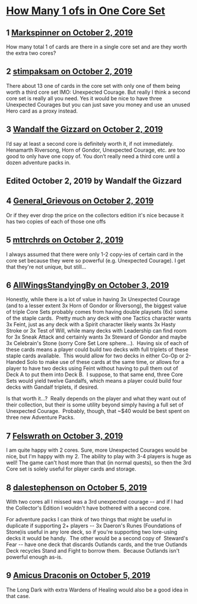 # [How Many 1 ofs in One Core Set](https://community.fantasyflightgames.com/topic/300684-how-many-1-ofs-in-one-core-set/)

## 1 [Markspinner on October 2, 2019](https://community.fantasyflightgames.com/topic/300684-how-many-1-ofs-in-one-core-set/?do=findComment&comment=3797379)

How many total 1 of cards are there in a single core set and are they worth the extra two cores?

## 2 [stimpaksam on October 2, 2019](https://community.fantasyflightgames.com/topic/300684-how-many-1-ofs-in-one-core-set/?do=findComment&comment=3797411)

There about 13 one of cards in the core set with only one of them being worth a third core set IMO: Unexpected Courage. But really I think a second core set is really all you need. Yes it would be nice to have three Unexpected Courages but you can just save you money and use an unused Hero card as a proxy instead.

## 3 [Wandalf the Gizzard on October 2, 2019](https://community.fantasyflightgames.com/topic/300684-how-many-1-ofs-in-one-core-set/?do=findComment&comment=3797631)

I’d say at least a second core is definitely worth it, if not immediately. Henamarth Riversong, Horn of Gondor, Unexpected Courage, etc. are too good to only have one copy of. You don’t really need a third core until a dozen adventure packs in.

Edited October 2, 2019 by Wandalf the Gizzard
-

## 4 [General_Grievous on October 2, 2019](https://community.fantasyflightgames.com/topic/300684-how-many-1-ofs-in-one-core-set/?do=findComment&comment=3797695)

Or if they ever drop the price on the collectors edition it's nice because it has two copies of each of those one offs

## 5 [mttrchrds on October 2, 2019](https://community.fantasyflightgames.com/topic/300684-how-many-1-ofs-in-one-core-set/?do=findComment&comment=3797749)

I always assumed that there were only 1-2 copy-ies of certain card in the core set because they were so powerful (e.g. Unexpected Courage). I get that they're not unique, but still...

## 6 [AllWingsStandyingBy on October 3, 2019](https://community.fantasyflightgames.com/topic/300684-how-many-1-ofs-in-one-core-set/?do=findComment&comment=3798288)

Honestly, while there is a lot of value in having 3x Unexpected Courage (and to a lesser extent 3x Horn of Gondor or Riversong), the biggest value of triple Core Sets probably comes from having double playsets (6x) some of the staple cards.  Pretty much any deck with one Tactics character wants 3x Feint, just as any deck with a Spirit character likely wants 3x Hasty Stroke or 3x Test of Will, while many decks with Leadership can find room for 3x Sneak Attack and certainly wants 3x Steward of Gondor and maybe 3x Celebrain's Stone (sorry Core Set Lore sphere...).  Having six of each of these cards means a player could build two decks with full triplets of these staple cards available.  This would allow for two decks in either Co-Op or 2-Handed Solo to make use of these cards at the same time, or allows for a player to have two decks using Feint without having to pull them out of Deck A to put them into Deck B.  I suppose, to that same end, three Core Sets would yield twelve Gandalfs, which means a player could build four decks with Gandalf triplets, if desired.

Is that worth it...?  Really depends on the player and what they want out of their collection, but their is some utility beyond simply having a full set of Unexpected Courage.  Probably, though, that ~$40 would be best spent on three new Adventure Packs.

## 7 [Felswrath on October 3, 2019](https://community.fantasyflightgames.com/topic/300684-how-many-1-ofs-in-one-core-set/?do=findComment&comment=3798752)

I am quite happy with 2 cores. Sure, more Unexpected Courages would be nice, but I'm happy with my 2. The ability to play with 3-4 players is huge as well! The game can't host more than that (in normal quests), so then the 3rd Core set is solely useful for player cards and storage.

## 8 [dalestephenson on October 5, 2019](https://community.fantasyflightgames.com/topic/300684-how-many-1-ofs-in-one-core-set/?do=findComment&comment=3800180)

With two cores all I missed was a 3rd unexpected courage -- and if I had the Collector's Edition I wouldn't have bothered with a second core.

For adventure packs I can think of two things that might be useful in duplicate if supporting 2+ players -- 3x Daeron's Runes (Foundations of Stone)is useful in any lore deck, so if you're supporting two lore-using decks it would be handy.  The other would be a second copy of  Steward's Fear -- have one deck that discards Outlands cards, and the true Outlands Deck recycles Stand and Fight to borrow them.  Because Outlands isn't powerful enough as-is.

## 9 [Amicus Draconis on October 5, 2019](https://community.fantasyflightgames.com/topic/300684-how-many-1-ofs-in-one-core-set/?do=findComment&comment=3800270)

The Long Dark with extra Wardens of Healing would also be a good idea in that case.

